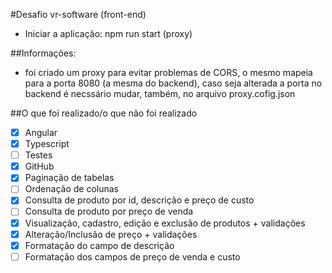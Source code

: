 #Desafio vr-software (front-end)

- Iniciar a aplicação: npm run start (proxy)

##Informações:

- foi criado um proxy para evitar problemas de CORS, o mesmo mapeia para a porta 8080 (a mesma do backend), caso seja alterada a porta no backend é necssário mudar, também, no arquivo proxy.cofig.json

##O que foi realizado/o que não foi realizado
- [x] Angular
- [x] Typescript
- [ ] Testes
- [x] GitHub
- [x] Paginação de tabelas
- [ ] Ordenação de colunas
- [x] Consulta de produto por id, descrição e preço de custo
- [ ] Consulta de produto por preço de venda
- [x] Visualização, cadastro, edição e exclusão de produtos + validações
- [x] Alteração/Inclusão de preço + validações
- [x] Formatação do campo de descrição
- [ ] Formatação dos campos de preço de venda e custo